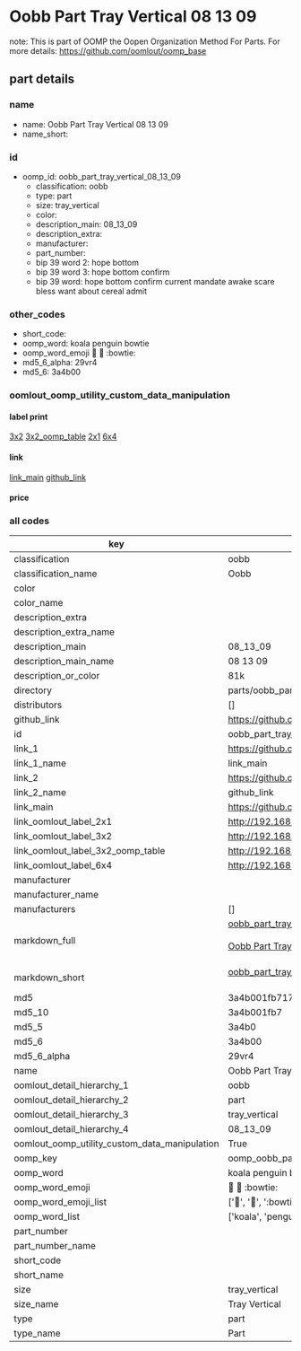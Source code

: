 # Oobb Part Tray Vertical 08 13 09  

note: This is part of OOMP the Oopen Organization Method For Parts. For more details: https://github.com/oomlout/oomp_base

##  part details





### name
* name: Oobb Part Tray Vertical 08 13 09
* name_short: 
### id
* oomp_id: oobb_part_tray_vertical_08_13_09
  * classification: oobb
  * type: part
  * size: tray_vertical
  * color: 
  * description_main: 08_13_09
  * description_extra: 
  * manufacturer: 
  * part_number: 
  * bip 39 word 2: hope bottom
  * bip 39 word 3: hope bottom confirm
  * bip 39 word: hope bottom confirm current mandate awake scare bless want about cereal admit

### other_codes
* short_code: 
* oomp_word: koala penguin bowtie
* oomp_word_emoji :koala: :penguin: :bowtie:
* md5_6_alpha: 29vr4
* md5_6: 3a4b00






### oomlout_oomp_utility_custom_data_manipulation
#### label print
[3x2](http://192.168.1.245:1112/?label=oomp%2029vr4)
[3x2_oomp_table](http://192.168.1.107:1112/?label=oomp%2029vr4)
[2x1](http://192.168.1.242:1112/?label=oomp%2029vr4)
[6x4](http://192.168.1.55:1112/?label=oomp%2029vr4)    

#### link

[link_main](https://github.com/oomlout/oomlout_oomp_current_version_messy/tree/main/parts/oobb_part_tray_vertical_08_13_09) [github_link](https://github.com/oomlout/oomlout_oomp_part_src/tree/main/parts/oobb_part_tray_vertical_08_13_09)                             

#### price







### all codes 
| key | value |  
| --- | --- |  
| classification | oobb |  
| classification_name | Oobb |  
| color |  |  
| color_name |  |  
| description_extra |  |  
| description_extra_name |  |  
| description_main | 08_13_09 |  
| description_main_name | 08 13 09 |  
| description_or_color | 81k |  
| directory | parts/oobb_part_tray_vertical_08_13_09 |  
| distributors | [] |  
| github_link | https://github.com/oomlout/oomlout_oomp_part_src/tree/main/parts/oobb_part_tray_vertical_08_13_09 |  
| id | oobb_part_tray_vertical_08_13_09 |  
| link_1 | https://github.com/oomlout/oomlout_oomp_current_version_messy/tree/main/parts/oobb_part_tray_vertical_08_13_09 |  
| link_1_name | link_main |  
| link_2 | https://github.com/oomlout/oomlout_oomp_part_src/tree/main/parts/oobb_part_tray_vertical_08_13_09 |  
| link_2_name | github_link |  
| link_main | https://github.com/oomlout/oomlout_oomp_current_version_messy/tree/main/parts/oobb_part_tray_vertical_08_13_09 |  
| link_oomlout_label_2x1 | http://192.168.1.242:1112/?label=oomp%2029vr4 |  
| link_oomlout_label_3x2 | http://192.168.1.245:1112/?label=oomp%2029vr4 |  
| link_oomlout_label_3x2_oomp_table | http://192.168.1.107:1112/?label=oomp%2029vr4 |  
| link_oomlout_label_6x4 | http://192.168.1.55:1112/?label=oomp%2029vr4 |  
| manufacturer |  |  
| manufacturer_name |  |  
| manufacturers | [] |  
| markdown_full | [oobb_part_tray_vertical_08_13_09](https://github.com/oomlout/oomlout_oomp_current_version_messy/tree/main/parts/oobb_part_tray_vertical_08_13_09)<br>[](https://github.com/oomlout/oomlout_oomp_current_version_messy/tree/main/parts/oobb_part_tray_vertical_08_13_09)<br>[Oobb Part Tray Vertical 08 13 09](https://github.com/oomlout/oomlout_oomp_current_version_messy/tree/main/parts/oobb_part_tray_vertical_08_13_09)<br><br> |  
| markdown_short | [oobb_part_tray_vertical_08_13_09](https://github.com/oomlout/oomlout_oomp_current_version_messy/tree/main/parts/oobb_part_tray_vertical_08_13_09)<br><br> |  
| md5 | 3a4b001fb717b80840c383605dc6936b |  
| md5_10 | 3a4b001fb7 |  
| md5_5 | 3a4b0 |  
| md5_6 | 3a4b00 |  
| md5_6_alpha | 29vr4 |  
| name | Oobb Part Tray Vertical 08 13 09 |  
| oomlout_detail_hierarchy_1 | oobb |  
| oomlout_detail_hierarchy_2 | part |  
| oomlout_detail_hierarchy_3 | tray_vertical |  
| oomlout_detail_hierarchy_4 | 08_13_09 |  
| oomlout_oomp_utility_custom_data_manipulation | True |  
| oomp_key | oomp_oobb_part_tray_vertical_08_13_09 |  
| oomp_word | koala penguin bowtie |  
| oomp_word_emoji | :koala: :penguin: :bowtie: |  
| oomp_word_emoji_list | [':koala:', ':penguin:', ':bowtie:'] |  
| oomp_word_list | ['koala', 'penguin', 'bowtie'] |  
| part_number |  |  
| part_number_name |  |  
| short_code |  |  
| short_name |  |  
| size | tray_vertical |  
| size_name | Tray Vertical |  
| type | part |  
| type_name | Part |  
